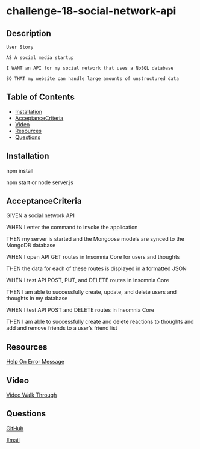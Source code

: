 # challenge-18-social-network-api
## Description
  `User Story`

    AS A social media startup

    I WANT an API for my social network that uses a NoSQL database

    SO THAT my website can handle large amounts of unstructured data


  ## Table of Contents 
  * [Installation](#installation)
  * [AcceptanceCriteria](#acceptancecriteria)
  * [Video](#video)
  * [Resources](#resources)
  * [Questions](#questions)
    

  ## Installation
  npm install

  npm start or node server.js

  ## AcceptanceCriteria

  GIVEN a social network API

  WHEN I enter the command to invoke the application

  THEN my server is started and the Mongoose models are synced to the MongoDB database

  WHEN I open API GET routes in Insomnia Core for users and thoughts

  THEN the data for each of these routes is displayed in a formatted JSON

  WHEN I test API POST, PUT, and DELETE routes in Insomnia Core

  THEN I am able to successfully create, update, and delete users and thoughts in my database

  WHEN I test API POST and DELETE routes in Insomnia Core

  THEN I am able to successfully create and delete reactions to thoughts and add and remove friends to a user’s friend list

  ## Resources
  [Help On Error Message](https://stackoverflow.com/questions/36558909/route-get-requires-callback-functions-but-got-a-object-undefined)

  ## Video
  [Video Walk Through]()

  ## Questions
  [GitHub](https://github.com/jerismith32)
  
  [Email](jerismith32@gmail.com)
